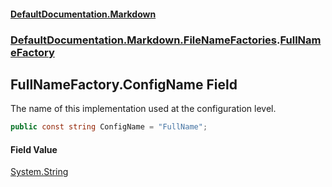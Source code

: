 #### [DefaultDocumentation\.Markdown](../../../../index.md 'index')
### [DefaultDocumentation\.Markdown\.FileNameFactories](../../../../index.md#DefaultDocumentation.Markdown.FileNameFactories 'DefaultDocumentation\.Markdown\.FileNameFactories').[FullNameFactory](index.md 'DefaultDocumentation\.Markdown\.FileNameFactories\.FullNameFactory')

## FullNameFactory\.ConfigName Field

The name of this implementation used at the configuration level\.

```csharp
public const string ConfigName = "FullName";
```

#### Field Value
[System\.String](https://learn.microsoft.com/en-us/dotnet/api/system.string 'System\.String')